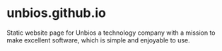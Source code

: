 # unbios.github.io
Static website page for Unbios a technology company with a mission to make excellent software, which is simple and enjoyable to use.
